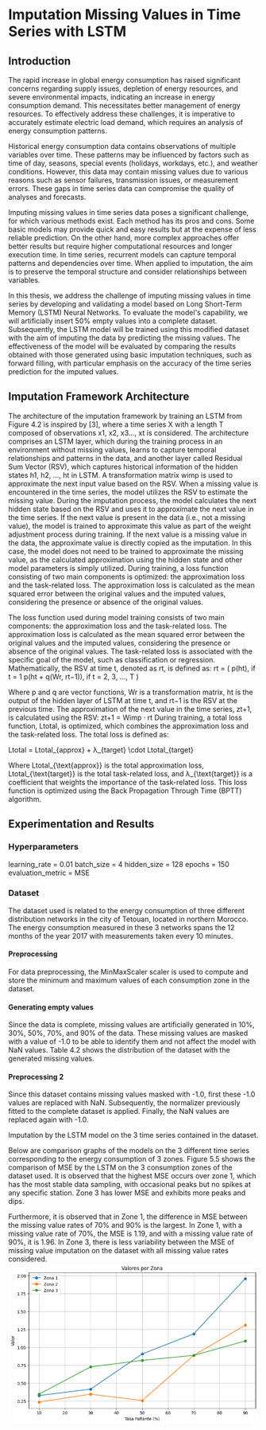 # Imputation Missing Values in Time Series with LSTM

## Introduction 

The rapid increase in global energy consumption has raised significant concerns regarding supply issues, depletion of energy resources, and severe environmental impacts, indicating an increase in energy consumption demand. This necessitates better management of energy resources. To effectively address these challenges, it is imperative to accurately estimate electric load demand, which requires an analysis of energy consumption patterns.

Historical energy consumption data contains observations of multiple variables over time. These patterns may be influenced by factors such as time of day, seasons, special events (holidays, workdays, etc.), and weather conditions. However, this data may contain missing values due to various reasons such as sensor failures, transmission issues, or measurement errors. These gaps in time series data can compromise the quality of analyses and forecasts.

Imputing missing values in time series data poses a significant challenge, for which various methods exist. Each method has its pros and cons. Some basic models may provide quick and easy results but at the expense of less reliable prediction. On the other hand, more complex approaches offer better results but require higher computational resources and longer execution time. In time series, recurrent models can capture temporal patterns and dependencies over time. When applied to imputation, the aim is to preserve the temporal structure and consider relationships between variables.

In this thesis, we address the challenge of imputing missing values in time series by developing and validating a model based on Long Short-Term Memory (LSTM) Neural Networks. To evaluate the model's capability, we will artificially insert 50% empty values into a complete dataset. Subsequently, the LSTM model will be trained using this modified dataset with the aim of imputing the data by predicting the missing values. The effectiveness of the model will be evaluated by comparing the results obtained with those generated using basic imputation techniques, such as forward filling, with particular emphasis on the accuracy of the time series prediction for the imputed values.

## Imputation Framework Architecture
  The architecture of the imputation framework by training an LSTM from Figure 4.2 is inspired by [3], where a time series X with a length T composed of observations x1, x2, x3..., xt is considered. The architecture comprises an LSTM layer, which during the training process in an environment without missing values, learns to capture temporal relationships and patterns in the data, and another layer called Residual Sum Vector (RSV), which captures historical information of the hidden states h1, h2, ..., ht in LSTM. A transformation matrix wimp is used to approximate the next input value based on the RSV. When a missing value is encountered in the time series, the model utilizes the RSV to estimate the missing value. During the imputation process, the model calculates the next hidden state based on the RSV and uses it to approximate the next value in the time series. If the next value is present in the data (i.e., not a missing value), the model is trained to approximate this value as part of the weight adjustment process during training. If the next value is a missing value in the data, the approximate value is directly copied as the imputation. In this case, the model does not need to be trained to approximate the missing value, as the calculated approximation using the hidden state and other model parameters is simply utilized. During training, a loss function consisting of two main components is optimized: the approximation loss and the task-related loss. The approximation loss is calculated as the mean squared error between the original values and the imputed values, considering the presence or absence of the original values.

The loss function used during model training consists of two main components: the approximation loss and the task-related loss. The approximation loss is calculated as the mean squared error between the original values and the imputed values, considering the presence or absence of the original values. The task-related loss is associated with the specific goal of the model, such as classification or regression. Mathematically, the RSV at time t, denoted as rt, is defined as:
rt =
(
p(ht), if t = 1
p(ht + q(Wr, rt−1)), if t = 2, 3, ..., T
)

Where p and q are vector functions, Wr is a transformation matrix, ht is the output of the hidden layer of LSTM at time t, and rt−1 is the RSV at the previous time. The approximation of the next value in the time series, zt+1, is calculated using the RSV:
zt+1 = Wimp · rt
During training, a total loss function, Ltotal, is optimized, which combines the approximation loss and the task-related loss. The total loss is defined as:

Ltotal = Ltotal_{approx} + λ_{target} \cdot Ltotal_{target}

 
Where Ltotal_{\text{approx}} is the total approximation loss, Ltotal_{\text{target}} is the total task-related loss, and λ_{\text{target}} is a coefficient that weights the importance of the task-related loss. This loss function is optimized using the Back Propagation Through Time (BPTT) algorithm.
## Experimentation and Results
### Hyperparameters
learning_rate = 0.01
batch_size = 4
hidden_size = 128
epochs = 150
evaluation_metric = MSE
### Dataset
The dataset used is related to the energy consumption of three different distribution networks in the city of Tetouan, located in northern Morocco. The energy consumption measured in these 3 networks spans the 12 months of the year 2017 with measurements taken every 10 minutes.
#### Preprocessing
For data preprocessing, the MinMaxScaler scaler is used to compute and store the minimum and maximum values of each consumption zone in the dataset.
#### Generating empty values
Since the data is complete, missing values are artificially generated in 10%, 30%, 50%, 70%, and 90% of the data. These missing values are masked with a value of -1.0 to be able to identify them and not affect the model with NaN values. Table 4.2 shows the distribution of the dataset with the generated missing values.
#### Preprocessing 2
Since this dataset contains missing values masked with -1.0, first these -1.0 values are replaced with NaN. Subsequently, the normalizer previously fitted to the complete dataset is applied. Finally, the NaN values are replaced again with -1.0.

Imputation by the LSTM model on the 3 time series contained in the dataset.

Below are comparison graphs of the models on the 3 different time series corresponding to the energy consumption of 3 zones. Figure 5.5 shows the comparison of MSE by the LSTM on the 3 consumption zones of the dataset used. It is observed that the highest MSE occurs over zone 1, which has the most stable data sampling, with occasional peaks but no spikes at any specific station. Zone 3 has lower MSE and exhibits more peaks and dips.

Furthermore, it is observed that in Zone 1, the difference in MSE between the missing value rates of 70% and 90% is the largest. In Zone 1, with a missing value rate of 70%, the MSE is 1.19, and with a missing value rate of 90%, it is 1.96. In Zone 3, there is less variability between the MSE of missing value imputation on the dataset with all missing value rates considered.
![Imagen](https://github.com/gchipanap/Imputation_Missing_Values_In_Time_Series_With_LSTM_/blob/main/results/output.png)
